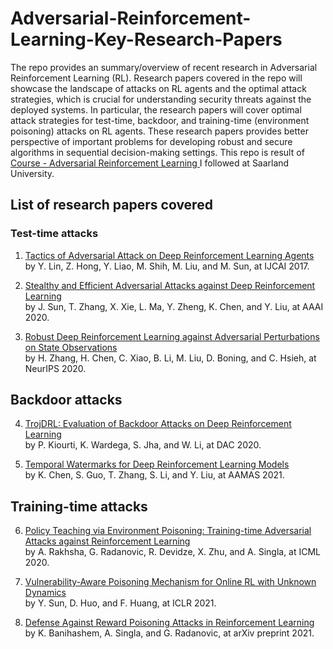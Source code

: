 # Adversarial-Reinforcement-Learning-Key-Research-Papers

The repo provides an summary/overview of recent research in Adversarial Reinforcement Learning (RL). 
Research papers covered in the repo will showcase the landscape of attacks on RL agents and the optimal attack strategies, which is crucial for understanding 
security threats against the deployed systems. In particular, the research papers will cover optimal attack strategies for test-time, backdoor, and 
training-time (environment poisoning) attacks on RL agents. 
These research papers provides better perspective of important problems for developing robust and secure algorithms in sequential decision-making settings.
This repo is result of [Course - Adversarial Reinforcement Learning ](https://machineteaching.mpi-sws.org/course-adversarialrl-w21.html) I followed at Saarland University. 

## List of research papers covered

### Test-time attacks
1. [Tactics of Adversarial Attack on Deep Reinforcement Learning Agents](https://williamd4112.github.io/pubs/ijcai2017_adv.pdf)  
by Y. Lin, Z. Hong, Y. Liao, M. Shih, M. Liu, and M. Sun, at IJCAI 2017.

2. [Stealthy and Efficient Adversarial Attacks against Deep Reinforcement Learning](https://ojs.aaai.org/index.php/AAAI/article/view/6047)  
by J. Sun, T. Zhang, X. Xie, L. Ma, Y. Zheng, K. Chen, and Y. Liu, at AAAI 2020.

3. [Robust Deep Reinforcement Learning against Adversarial Perturbations on State Observations](https://proceedings.neurips.cc/paper/2020/file/f0eb6568ea114ba6e293f903c34d7488-Paper.pdf)  
by H. Zhang, H. Chen, C. Xiao, B. Li, M. Liu, D. Boning, and C. Hsieh, at NeurIPS 2020.

## Backdoor attacks
4. [TrojDRL: Evaluation of Backdoor Attacks on Deep Reinforcement Learning](https://susmitjha.github.io/papers/AAAI20.pdf)  
by P. Kiourti, K. Wardega, S. Jha, and W. Li, at DAC 2020.

5. [Temporal Watermarks for Deep Reinforcement Learning Models](https://personal.ntu.edu.sg/tianwei.zhang/paper/aamas2021.pdf)  
by K. Chen, S. Guo, T. Zhang, S. Li, and Y. Liu, at AAMAS 2021.

## Training-time attacks
6. [Policy Teaching via Environment Poisoning: Training-time Adversarial Attacks against Reinforcement Learning](http://proceedings.mlr.press/v119/rakhsha20a/rakhsha20a.pdf)  
by A. Rakhsha, G. Radanovic, R. Devidze, X. Zhu, and A. Singla, at ICML 2020.

7. [Vulnerability-Aware Poisoning Mechanism for Online RL with Unknown Dynamics](https://openreview.net/pdf?id=9r30XCjf5Dt)  
by Y. Sun, D. Huo, and F. Huang, at ICLR 2021.

8. [Defense Against Reward Poisoning Attacks in Reinforcement Learning](https://arxiv.org/pdf/2102.05776.pdf)  
by K. Banihashem, A. Singla, and G. Radanovic, at arXiv preprint 2021.
